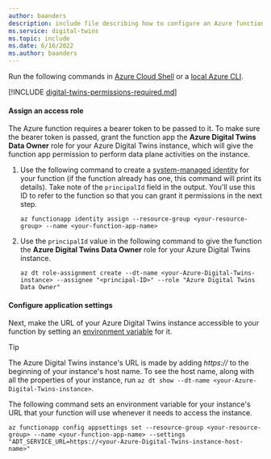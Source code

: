 ```yaml
---
author: baanders
description: include file describing how to configure an Azure function to work with Azure Digital Twins - CLI instructions
ms.service: digital-twins
ms.topic: include
ms.date: 6/16/2022
ms.author: baanders
---
```


Run the following commands in [Azure Cloud Shell](https://shell.azure.com) or a [local Azure CLI](/cli/azure/install-azure-cli).

[!INCLUDE [digital-twins-permissions-required.md](digital-twins-permissions-required.md)]

#### Assign an access role

The Azure function requires a bearer token to be passed to it. To make sure the bearer token is passed, grant the function app the **Azure Digital Twins Data Owner** role for your Azure Digital Twins instance, which will give the function app permission to perform data plane activities on the instance.

1. Use the following command to create a [system-managed identity](../articles/active-directory/managed-identities-azure-resources/overview.md) for your function (if the function already has one, this command will print its details). Take note of the `principalId` field in the output. You'll use this ID to refer to the function so that you can grant it permissions in the next step.

    ```azurecli-interactive	
    az functionapp identity assign --resource-group <your-resource-group> --name <your-function-app-name>	
    ```

1. Use the `principalId` value in the following command to give the function the **Azure Digital Twins Data Owner** role for your Azure Digital Twins instance.

    ```azurecli-interactive	
    az dt role-assignment create --dt-name <your-Azure-Digital-Twins-instance> --assignee "<principal-ID>" --role "Azure Digital Twins Data Owner"
    ```

#### Configure application settings

Next, make the URL of your Azure Digital Twins instance accessible to your function by setting an [environment variable](../articles/azure-functions/functions-how-to-use-azure-function-app-settings.md?tabs=portal#use-application-settings) for it.

> [!TIP]
> The Azure Digital Twins instance's URL is made by adding *https://* to the beginning of your instance's host name. To see the host name, along with all the properties of your instance, run `az dt show --dt-name <your-Azure-Digital-Twins-instance>`.

The following command sets an environment variable for your instance's URL that your function will use whenever it needs to access the instance.

```azurecli-interactive	
az functionapp config appsettings set --resource-group <your-resource-group> --name <your-function-app-name> --settings "ADT_SERVICE_URL=https://<your-Azure-Digital-Twins-instance-host-name>"
```